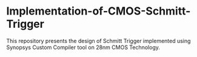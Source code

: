 # Implementation-of-CMOS-Schmitt-Trigger
This repository presents the design of Schmitt Trigger implemented using Synopsys Custom Compiler tool on 28nm CMOS Technology.
